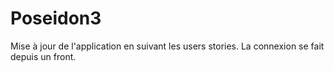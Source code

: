 # Poseidon3
Mise à jour de l'application en suivant les users stories.
La connexion se fait depuis un front.
